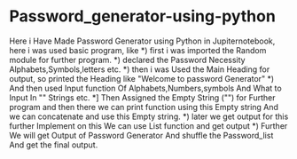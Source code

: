 # Password_generator-using-python
Here i Have Made Password Generator using Python in Jupiternotebook, here i was used basic program, like 
*) first i was imported the Random module for further program.
*) declared the Password Necessity Alphabets,Symbols,letters etc.
*) then i was Used the Main Heading for output, so printed the Heading like "Welcome to password Generator"
*) And then used Input function Of Alphabets,Numbers,symbols And What to Input In "" Strings etc.
*] Then Assigned the Empty String ("") for Further program and then there we can print function using this Empty string And we can concatenate and use this Empty string.
*) later we get output for this further Implement on this We can use List function and get output
*) Further We will get Output of Password Generator And shuffle the Password_list And get the final output.
